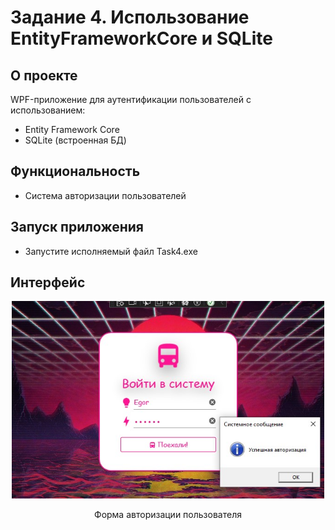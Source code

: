 <h1>Задание 4. Использование EntityFrameworkCore и SQLite</h1>

<h2>О проекте</h2>
<p>WPF-приложение для аутентификации пользователей с использованием:</p>
<ul>
    <li>Entity Framework Core </li>
    <li>SQLite (встроенная БД)</li>
</ul>

<h2>Функциональность</h2>
<ul>
    <li>Система авторизации пользователей</li>
</ul>

<h2>Запуск приложения</h2>
<ul>
    <li>Запустите исполняемый файл Task4.exe</li>
</ul>

<h2>Интерфейс</h2>
<div align="center">
    <img src="screenshots/1.jpg" alt="Форма входа в систему" width="500">
    <p>Форма авторизации пользователя</p>
</div>
